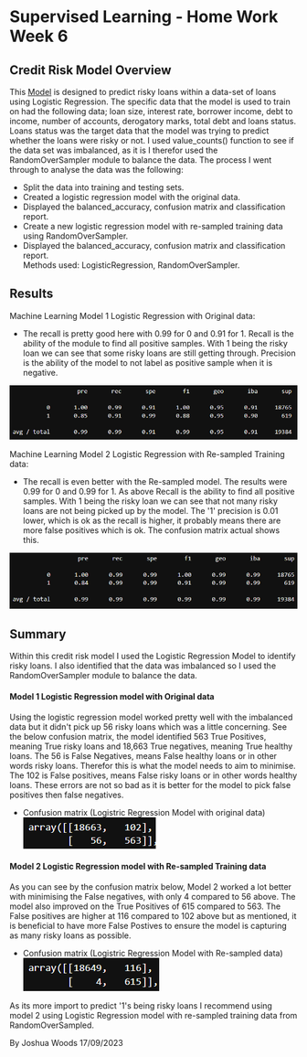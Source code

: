 # Supervised Learning - Home Work Week 6

## Credit Risk Model Overview
This <a href="credit_risk_resampling.ipynb" target="_blank">Model</a> is designed to predict risky loans within a data-set of loans using Logistic Regression. 
The specific data that the model is used to train on had the following data; loan size, interest rate, borrower income, debt to income, number of accounts, derogatory marks, total debt and loans status. Loans status was the target data that the model was trying to predict whether the loans were risky or not. 
I used value_counts() function to see if the data set was imbalanced, as it is I therefor used the RandomOverSampler module to balance the data. 
The process I went through to analyse the data was the following:    
* Split the data into training and testing sets.  
* Created a logistic regression model with the original data.   
* Displayed the balanced_accuracy, confusion matrix and classification report.   
* Create a new logistic regression model with re-sampled training data using RandomOverSampler.  
* Displayed the balanced_accuracy, confusion matrix and classification report.  
Methods used: LogisticRegression, RandomOverSampler.

## Results

Machine Learning Model 1 Logistic Regression with Original data:
  * The recall is pretty good here with 0.99 for 0 and 0.91 for 1. Recall is the ability of the module to find all positive samples. With 1 being the risky loan we can see that some risky loans are still getting through. Precision is the ability of the model to not label as positive sample when it is negative.  
  
![](Resources/class_report1.png)


Machine Learning Model 2 Logistic Regression with Re-sampled Training data:
  * The recall is even better with the Re-sampled model. The results were 0.99 for 0 and 0.99 for 1. As above Recall is the ability to find all positive samples. With 1 being the risky loan we can see that not many risky loans are not being picked up by the model. The '1' precision is 0.01 lower, which is ok as the recall is higher, it probably means there are more false positives which is ok. The confusion matrix actual shows this.  

![](Resources/class_report2.png)


## Summary

Within this credit risk model I used the Logistic Regression Model to identify risky loans. I also identified that the data was imbalanced so I used the RandomOverSampler module to balance the data. 

#### Model 1 Logistic Regression model with Original data
Using the logistic regression model worked pretty well with the imbalanced data but it didn't pick up 56 risky loans which was a little concerning. See the below confusion matrix, the model identified 563 True Positives, meaning True risky loans and 18,663 True negatives, meaning True healthy loans. The 56 is False Negatives, means False healthy loans or in other words risky loans. Therefor this is what the model needs to aim to minimise. The 102 is False positives, means False risky loans or in other words healthy loans. These errors are not so bad as it is better for the model to pick false positives then false negatives. 

* Confusion matrix (Logistric Regression Model with original data)  
![](Resources/confusion_matrix0.png)


#### Model 2 Logistic Regression model with Re-sampled Training data
As you can see by the confusion matrix below, Model 2 worked a lot better with minimising the False negatives, with only 4 compared to 56 above. The model also improved on the True Positives of 615 compared to 563. The False positives are higher at 116 compared to 102 above but as mentioned, it is beneficial to have more False Postives to ensure the model is capturing as many risky loans as possible. 

* Confusion matrix (Logistric Regression Model with Re-sampled data)   
![](Resources/confusion_matrix1.png)

As its more import to predict '1's being risky loans I recommend using model 2 using Logistic Regression model with re-sampled training data from RandomOverSampled.

By Joshua Woods 17/09/2023
